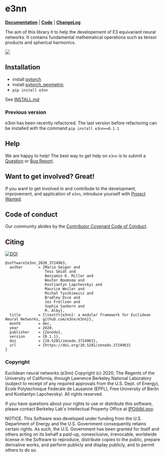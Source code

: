 # e3nn

**[Documentation](https://docs.e3nn.org)** | **[Code](https://github.com/e3nn/e3nn)** | **[ChangeLog](https://github.com/e3nn/e3nn/blob/main/ChangeLog.md)**

The aim of this library it to help the developement of E3 equivariant neural networks.
It contains fundamental mathematical operations such as tensor products and spherical harmonics.

![](https://user-images.githubusercontent.com/333780/79220728-dbe82c00-7e54-11ea-82c7-b3acbd9b2246.gif)

## Installation
- install [pytorch](https://pytorch.org/)
- install [pytorch_geometric](https://github.com/rusty1s/pytorch_geometric)
- `pip install e3nn`

See [INSTALL.md](https://github.com/e3nn/e3nn/blob/main/INSTALL.md)

### Previous version
e3nn has been recently refactored. The last version before refactoring can be installed with the command `pip install e3nn==0.1.1`

## Help
We are happy to help! The best way to get help on `e3nn` is to submit a [Question](https://github.com/e3nn/e3nn/issues/new?assignees=&labels=question&template=question.md&title=%E2%9D%93+%5BQUESTION%5D) or [Bug Report](https://github.com/e3nn/e3nn/issues/new?assignees=&labels=bug&template=bug-report.md&title=%F0%9F%90%9B+%5BBUG%5D).

## Want to get involved? Great!
If you want to get involved in and contribute to the development, improvement, and application of `e3nn`, introduce yourself with [Project Wanted](https://github.com/e3nn/e3nn/issues/new?assignees=&labels=projectwanted&template=project-wanted.md&title=%F0%9F%91%8B++Hi%21+I%27m+%5BYOUR_NAME%5D+and+I%27m+interested+in+%5BYOUR_INTERESTS%5D.).

## Code of conduct
Our community abides by the [Contributor Covenant Code of Conduct](https://github.com/e3nn/e3nn/blob/main/code_of_conduct.md).

## Citing
[![DOI](https://zenodo.org/badge/DOI/10.5281/zenodo.3724963.svg)](https://doi.org/10.5281/zenodo.3724963)

```
@software{e3nn_2020_3724963,
  author       = {Mario Geiger and
                  Tess Smidt and
                  Benjamin K. Miller and
                  Wouter Boomsma and
                  Kostiantyn Lapchevskyi and
                  Maurice Weiler and
                  Michał Tyszkiewicz and
                  Bradley Dice and
                  Jes Frellsen and
                  Sophia Sanborn and
                  M. Alby},
  title        = {\texttt{e3nn}: a modular framework for Euclidean Neural Networks, github.com/e3nn/e3nn}},
  month        = dec,
  year         = 2020,
  publisher    = {Zenodo},
  version      = {0.1.1},
  doi          = {10.5281/zenodo.3724963},
  url          = {https://doi.org/10.5281/zenodo.3724963}
}
```

### Copyright

Euclidean neural networks (e3nn) Copyright (c) 2020, The Regents of the
University of California, through Lawrence Berkeley National Laboratory
(subject to receipt of any required approvals from the U.S. Dept. of Energy),
Ecole Polytechnique Federale de Lausanne (EPFL), Free University of Berlin
and Kostiantyn Lapchevskyi. All rights reserved.

If you have questions about your rights to use or distribute this software,
please contact Berkeley Lab's Intellectual Property Office at
IPO@lbl.gov.

NOTICE.  This Software was developed under funding from the U.S. Department
of Energy and the U.S. Government consequently retains certain rights.  As
such, the U.S. Government has been granted for itself and others acting on
its behalf a paid-up, nonexclusive, irrevocable, worldwide license in the
Software to reproduce, distribute copies to the public, prepare derivative
works, and perform publicly and display publicly, and to permit others to do so.
